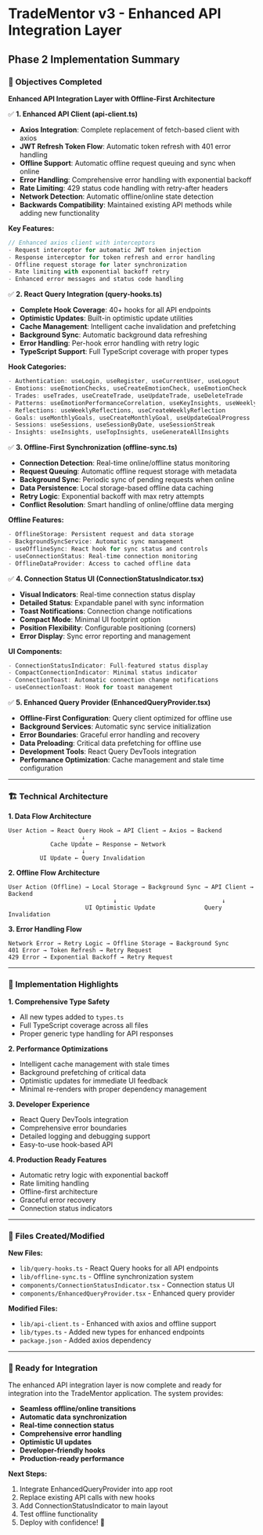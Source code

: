 # TradeMentor v3 - Enhanced API Integration Layer

## Phase 2 Implementation Summary

### 🎯 Objectives Completed

**Enhanced API Integration Layer with Offline-First Architecture**

✅ **1. Enhanced API Client (api-client.ts)**
- **Axios Integration**: Complete replacement of fetch-based client with axios
- **JWT Refresh Token Flow**: Automatic token refresh with 401 error handling
- **Offline Support**: Automatic offline request queuing and sync when online
- **Error Handling**: Comprehensive error handling with exponential backoff
- **Rate Limiting**: 429 status code handling with retry-after headers
- **Network Detection**: Automatic offline/online state detection
- **Backwards Compatibility**: Maintained existing API methods while adding new functionality

**Key Features:**
```typescript
// Enhanced axios client with interceptors
- Request interceptor for automatic JWT token injection
- Response interceptor for token refresh and error handling
- Offline request storage for later synchronization
- Rate limiting with exponential backoff retry
- Enhanced error messages and status code handling
```

✅ **2. React Query Integration (query-hooks.ts)**
- **Complete Hook Coverage**: 40+ hooks for all API endpoints
- **Optimistic Updates**: Built-in optimistic update utilities
- **Cache Management**: Intelligent cache invalidation and prefetching
- **Background Sync**: Automatic background data refreshing
- **Error Handling**: Per-hook error handling with retry logic
- **TypeScript Support**: Full TypeScript coverage with proper types

**Hook Categories:**
```typescript
- Authentication: useLogin, useRegister, useCurrentUser, useLogout
- Emotions: useEmotionChecks, useCreateEmotionCheck, useEmotionCheck
- Trades: useTrades, useCreateTrade, useUpdateTrade, useDeleteTrade
- Patterns: useEmotionPerformanceCorrelation, useKeyInsights, useWeeklyTrend
- Reflections: useWeeklyReflections, useCreateWeeklyReflection
- Goals: useMonthlyGoals, useCreateMonthlyGoal, useUpdateGoalProgress
- Sessions: useSessions, useSessionByDate, useSessionStreak
- Insights: useInsights, useTopInsights, useGenerateAllInsights
```

✅ **3. Offline-First Synchronization (offline-sync.ts)**
- **Connection Detection**: Real-time online/offline status monitoring
- **Request Queuing**: Automatic offline request storage with metadata
- **Background Sync**: Periodic sync of pending requests when online
- **Data Persistence**: Local storage-based offline data caching
- **Retry Logic**: Exponential backoff with max retry attempts
- **Conflict Resolution**: Smart handling of online/offline data merging

**Offline Features:**
```typescript
- OfflineStorage: Persistent request and data storage
- BackgroundSyncService: Automatic sync management
- useOfflineSync: React hook for sync status and controls
- useConnectionStatus: Real-time connection monitoring
- OfflineDataProvider: Access to cached offline data
```

✅ **4. Connection Status UI (ConnectionStatusIndicator.tsx)**
- **Visual Indicators**: Real-time connection status display
- **Detailed Status**: Expandable panel with sync information
- **Toast Notifications**: Connection change notifications
- **Compact Mode**: Minimal UI footprint option
- **Position Flexibility**: Configurable positioning (corners)
- **Error Display**: Sync error reporting and management

**UI Components:**
```typescript
- ConnectionStatusIndicator: Full-featured status display
- CompactConnectionIndicator: Minimal status indicator
- ConnectionToast: Automatic connection change notifications
- useConnectionToast: Hook for toast management
```

✅ **5. Enhanced Query Provider (EnhancedQueryProvider.tsx)**
- **Offline-First Configuration**: Query client optimized for offline use
- **Background Services**: Automatic sync service initialization
- **Error Boundaries**: Graceful error handling and recovery
- **Data Preloading**: Critical data prefetching for offline use
- **Development Tools**: React Query DevTools integration
- **Performance Optimization**: Cache management and stale time configuration

---

### 🏗️ Technical Architecture

**1. Data Flow Architecture**
```
User Action → React Query Hook → API Client → Axios → Backend
                     ↓
            Cache Update ← Response ← Network
                     ↓
         UI Update ← Query Invalidation
```

**2. Offline Flow Architecture**
```
User Action (Offline) → Local Storage → Background Sync → API Client → Backend
                              ↓                              ↓
                      UI Optimistic Update              Query Invalidation
```

**3. Error Handling Flow**
```
Network Error → Retry Logic → Offline Storage → Background Sync
401 Error → Token Refresh → Retry Request
429 Error → Exponential Backoff → Retry Request
```

---

### 🚀 Implementation Highlights

**1. Comprehensive Type Safety**
- All new types added to `types.ts`
- Full TypeScript coverage across all files
- Proper generic type handling for API responses

**2. Performance Optimizations**
- Intelligent cache management with stale times
- Background prefetching of critical data
- Optimistic updates for immediate UI feedback
- Minimal re-renders with proper dependency management

**3. Developer Experience**
- React Query DevTools integration
- Comprehensive error boundaries
- Detailed logging and debugging support
- Easy-to-use hook-based API

**4. Production Ready Features**
- Automatic retry logic with exponential backoff
- Rate limiting handling
- Offline-first architecture
- Graceful error recovery
- Connection status indicators

---

### 📁 Files Created/Modified

**New Files:**
- `lib/query-hooks.ts` - React Query hooks for all API endpoints
- `lib/offline-sync.ts` - Offline synchronization system
- `components/ConnectionStatusIndicator.tsx` - Connection status UI
- `components/EnhancedQueryProvider.tsx` - Enhanced query provider

**Modified Files:**
- `lib/api-client.ts` - Enhanced with axios and offline support
- `lib/types.ts` - Added new types for enhanced endpoints
- `package.json` - Added axios dependency

---

### 🎉 Ready for Integration

The enhanced API integration layer is now complete and ready for integration into the TradeMentor application. The system provides:

- **Seamless offline/online transitions**
- **Automatic data synchronization**
- **Real-time connection status**
- **Comprehensive error handling**
- **Optimistic UI updates**
- **Developer-friendly hooks**
- **Production-ready performance**

**Next Steps:**
1. Integrate EnhancedQueryProvider into app root
2. Replace existing API calls with new hooks
3. Add ConnectionStatusIndicator to main layout
4. Test offline functionality
5. Deploy with confidence! 🚀
